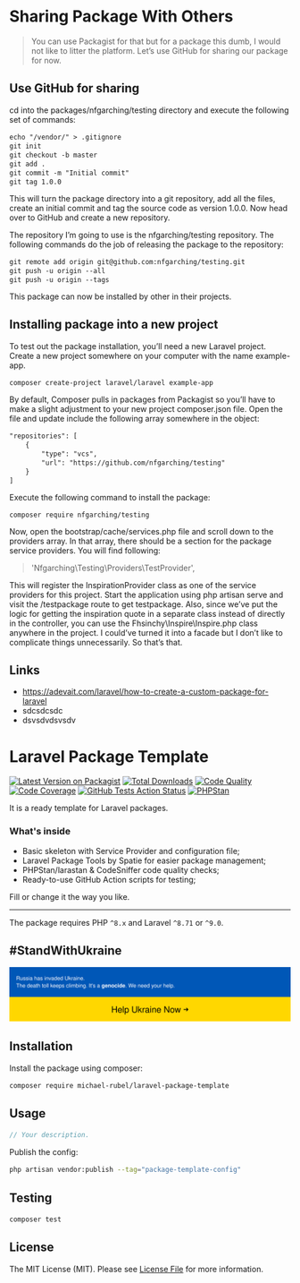 # Sharing Package With Others

> You can use Packagist for that but for a package this dumb, I would not like to litter the platform. Let’s use GitHub for sharing our package for now.

## Use GitHub for sharing

cd into the packages/nfgarching/testing directory and execute the following set of commands:

```
echo "/vendor/" > .gitignore
git init
git checkout -b master
git add .
git commit -m "Initial commit"
git tag 1.0.0
```

This will turn the package directory into a git repository, add all the files, create an initial commit and tag the source code as version 1.0.0. Now head over to GitHub and create a new repository.

The repository I’m going to use is the nfgarching/testing repository. The following commands do the job of releasing the package to the repository:

```
git remote add origin git@github.com:nfgarching/testing.git
git push -u origin --all
git push -u origin --tags
```

This package can now be installed by other in their projects.

## Installing package into a new project

To test out the package installation, you’ll need a new Laravel project. Create a new project somewhere on your computer with the name example-app.

```
composer create-project laravel/laravel example-app
```

By default, Composer pulls in packages from Packagist so you’ll have to make a slight adjustment to your new project composer.json file. Open the file and update include the following array somewhere in the object:

```
"repositories": [
    {
        "type": "vcs",
        "url": "https://github.com/nfgarching/testing"
    }
]
```

Execute the following command to install the package:

```
composer require nfgarching/testing
```

Now, open the bootstrap/cache/services.php file and scroll down to the providers array. In that array, there should be a section for the package service providers. You will find following:

> 'Nfgarching\\Testing\\Providers\\TestProvider',

This will register the InspirationProvider class as one of the service providers for this project. Start the application using php artisan serve and visit the /testpackage route to get testpackage. Also, since we’ve put the logic for getting the inspiration quote in a separate class instead of directly in the controller, you can use the Fhsinchy\Inspire\Inspire.php class anywhere in the project. I could’ve turned it into a facade but I don’t like to complicate things unnecessarily. So that’s that.

## Links

- https://adevait.com/laravel/how-to-create-a-custom-package-for-laravel
- sdcsdcsdc
- dsvsdvdsvsdv






# Laravel Package Template
[![Latest Version on Packagist](https://img.shields.io/packagist/v/michael-rubel/laravel-package-template.svg?style=flat-square&logo=packagist)](https://packagist.org/packages/michael-rubel/laravel-package-template)
[![Total Downloads](https://img.shields.io/packagist/dt/michael-rubel/laravel-package-template.svg?style=flat-square&logo=packagist)](https://packagist.org/packages/michael-rubel/laravel-package-template)
[![Code Quality](https://img.shields.io/scrutinizer/quality/g/michael-rubel/laravel-package-template.svg?style=flat-square&logo=scrutinizer)](https://scrutinizer-ci.com/g/michael-rubel/laravel-package-template/?branch=main)
[![Code Coverage](https://img.shields.io/scrutinizer/coverage/g/michael-rubel/laravel-package-template.svg?style=flat-square&logo=scrutinizer)](https://scrutinizer-ci.com/g/michael-rubel/laravel-package-template/?branch=main)
[![GitHub Tests Action Status](https://img.shields.io/github/workflow/status/michael-rubel/laravel-package-template/run-tests/main?style=flat-square&label=tests&logo=github)](https://github.com/michael-rubel/laravel-package-template/actions)
[![PHPStan](https://img.shields.io/github/workflow/status/michael-rubel/laravel-package-template/phpstan/main?style=flat-square&label=larastan&logo=laravel)](https://github.com/michael-rubel/laravel-package-template/actions)

It is a ready template for Laravel packages.

### What's inside
- Basic skeleton with Service Provider and configuration file;
- Laravel Package Tools by Spatie for easier package management;
- PHPStan/larastan & CodeSniffer code quality checks;
- Ready-to-use GitHub Action scripts for testing;

Fill or change it the way you like.

---

The package requires PHP `^8.x` and Laravel `^8.71` or `^9.0`.

## #StandWithUkraine
[![SWUbanner](https://raw.githubusercontent.com/vshymanskyy/StandWithUkraine/main/banner2-direct.svg)](https://github.com/vshymanskyy/StandWithUkraine/blob/main/docs/README.md)

## Installation
Install the package using composer:
```bash
composer require michael-rubel/laravel-package-template
```

## Usage
```php
// Your description.
```

Publish the config:
```bash
php artisan vendor:publish --tag="package-template-config"
```

## Testing
```bash
composer test
```

## License
The MIT License (MIT). Please see [License File](LICENSE.md) for more information.
